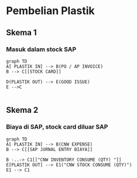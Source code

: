 # Pembelian Plastik

## Skema 1
### Masuk dalam stock SAP
```mermaid
graph TD
A[ PLASTIK IN] --> B(PO / AP INVOICE)
B --> C[[STOCK CARD]]

D(PLASTIK OUT) --> E(GOOD ISSUE)
E -->C


```


## Skema 2
###  Biaya di SAP, stock card diluar SAP
```mermaid
graph TD
A[ PLASTIK IN] --> B(CNW EXPENSE)
B --> C[[SAP JURNAL ENTRY BIAYA]]

B -..-> C1[["CNW INVENTORY CONSUME (QTY) "]]
E[PLASTIK OUT] --> E1("CNW STOCK CONSUME (QTY)")
E1 --> C1

```
<!--stackedit_data:
eyJoaXN0b3J5IjpbMTQ5NjcwNDM1NiwtMTcwNTY4MDQ5NCwtNz
MyMTc2ODI2LDEyNTMxOTE0MDJdfQ==
-->